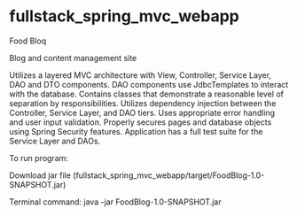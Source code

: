 # fullstack_spring_mvc_webapp

Food Bloq

Blog and content management site

Utilizes a layered MVC architecture with View, Controller, Service Layer, DAO and DTO components.
DAO components use JdbcTemplates to interact with the database.
Contains classes that demonstrate a reasonable level of separation by responsibilities.
Utilizes dependency injection between the Controller, Service Layer, and DAO tiers.
Uses appropriate error handling and user input validation.
Properly secures pages and database objects using Spring Security features.
Application has a full test suite for the Service Layer and DAOs.

To run program:

Download jar file (fullstack_spring_mvc_webapp/target/FoodBlog-1.0-SNAPSHOT.jar)

Terminal command: java -jar FoodBlog-1.0-SNAPSHOT.jar


